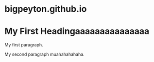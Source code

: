 # bigpeyton.github.io
<html>
  <head>
    <script>
      document.write(document.lastModified)
    </script>
    <title>Page title</title>
  </head>
  <body>
    <h1>
      My First Headingaaaaaaaaaaaaaaa
    </h1>
    <p>
      My first paragraph.
    </p>
    <p>
      My second paragraph muahahahahaha.
    </p>
  </body>
</html>
